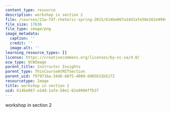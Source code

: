 ```yaml
---
content_type: resource
description: workshop in section 2
file: /courses/21w-747-rhetoric-spring-2015/614be067a14d1afe58e162e9994ffb37_edu_b-lecture-workshop.png
file_size: 17636
file_type: image/png
image_metadata:
  caption: ''
  credit: ''
  image-alt: ''
learning_resource_types: []
license: https://creativecommons.org/licenses/by-nc-sa/4.0/
ocw_type: OCWImage
parent_title: Instructor Insights
parent_type: ThisCourseAtMITSection
parent_uid: f97971ba-34d6-6075-4089-d485b31b5172
resourcetype: Image
title: workshop in section 2
uid: 614be067-a14d-1afe-58e1-62e9994ffb37
---
```

workshop in section 2